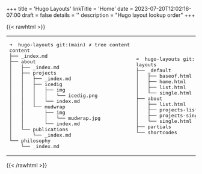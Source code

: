 +++
title = 'Hugo Layouts'
linkTitle = 'Home'
date = 2023-07-20T12:02:16-07:00
draft = false
details = ''
description = "Hugo layout lookup order"
+++

{{< rawhtml >}}
<table>
<tbody>
<tr>
<td class="tree">
<pre>
➜  hugo-layouts git:(main) ✗ tree content
content
├── <span class="active">_index.md</span>
├── about
│   ├── _index.md
│   ├── projects
│   │   ├── _index.md
│   │   ├── icedig
│   │   │   ├── img
│   │   │   │   └── icedig.png
│   │   │   └── index.md
│   │   └── mudwrap
│   │       ├── img
│   │       │   └── mudwrap.jpg
│   │       └── index.md
│   └── publications
│       └── _index.md
└── philosophy
    └── _index.md
</pre>
</td>
<td class="tree">
<pre>
➜  hugo-layouts git:(main) ✗ tree layouts
layouts
├── _default
│   ├── <span class="always-active">baseof.html</span>
│   ├── <span class="active">home.html</span>
│   ├── list.html
│   └── single.html
├── about
│   ├── list.html
│   ├── projects-list.html
│   ├── projects-single.html
│   └── single.html
├── partials
└── shortcodes
</td>
</tr>
</tbody>
</table>
{{< /rawhtml >}}
